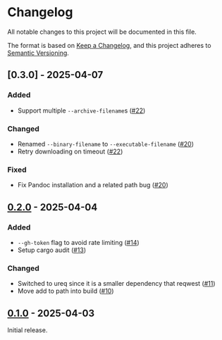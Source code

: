 # Changelog

All notable changes to this project will be documented in this file.

The format is based on [Keep a Changelog](https://keepachangelog.com/en/1.1.0/),
and this project adheres to [Semantic Versioning](https://semver.org/spec/v2.0.0.html).

## [0.3.0] - 2025-04-07

### Added

- Support multiple `--archive-filename`s ([#22](https://github.com/rikhuijzer/jas/pull/22))

### Changed

- Renamed `--binary-filename` to `--executable-filename` ([#20](https://github.com/rikhuijzer/jas/pull/20))
- Retry downloading on timeout ([#22](https://github.com/rikhuijzer/jas/pull/22))

### Fixed

- Fix Pandoc installation and a related path bug ([#20](https://github.com/rikhuijzer/jas/pull/20))

## [0.2.0] - 2025-04-04

### Added

- `--gh-token` flag to avoid rate limiting ([#14](https://github.com/rikhuijzer/jas/pull/14))
- Setup cargo audit ([#13](https://github.com/rikhuijzer/jas/pull/13))

### Changed

- Switched to ureq since it is a smaller dependency that reqwest ([#11](https://github.com/rikhuijzer/jas/pull/11))
- Move add to path into build ([#10](https://github.com/rikhuijzer/jas/pull/10))

## [0.1.0] - 2025-04-03

Initial release.

[0.2.0]: https://github.com/rikhuijzer/jas/compare/v0.1.0...v0.2.0
[0.1.0]: https://github.com/rikhuijzer/jas/releases/tag/v0.1.0
